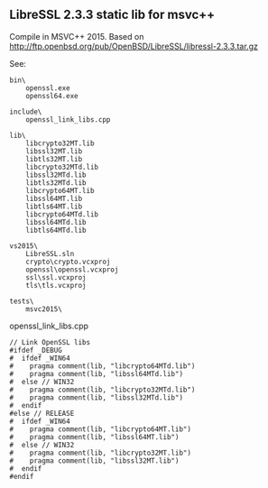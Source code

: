 LibreSSL 2.3.3 static lib for msvc++
------------------------------------

Compile in MSVC++ 2015.
Based on http://ftp.openbsd.org/pub/OpenBSD/LibreSSL/libressl-2.3.3.tar.gz

See:

```
bin\
    openssl.exe
    openssl64.exe

include\
    openssl_link_libs.cpp

lib\
    libcrypto32MT.lib
    libssl32MT.lib
    libtls32MT.lib
    libcrypto32MTd.lib
    libssl32MTd.lib
    libtls32MTd.lib
    libcrypto64MT.lib
    libssl64MT.lib
    libtls64MT.lib
    libcrypto64MTd.lib
    libssl64MTd.lib
    libtls64MTd.lib

vs2015\
    LibreSSL.sln
    crypto\crypto.vcxproj
    openssl\openssl.vcxproj
    ssl\ssl.vcxproj
    tls\tls.vcxproj

tests\
    msvc2015\
```

openssl_link_libs.cpp

```
// Link OpenSSL libs
#ifdef _DEBUG
#  ifdef _WIN64
#    pragma comment(lib, "libcrypto64MTd.lib")
#    pragma comment(lib, "libssl64MTd.lib")
#  else // WIN32
#    pragma comment(lib, "libcrypto32MTd.lib")
#    pragma comment(lib, "libssl32MTd.lib")
#  endif
#else // RELEASE
#  ifdef _WIN64
#    pragma comment(lib, "libcrypto64MT.lib")
#    pragma comment(lib, "libssl64MT.lib")
#  else // WIN32
#    pragma comment(lib, "libcrypto32MT.lib")
#    pragma comment(lib, "libssl32MT.lib")
#  endif
#endif
```